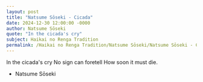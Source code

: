 ```yaml
---
layout: post
title: "Natsume Sōseki - Cicada"
date: 2024-12-30 12:00:00 -0000
author: Natsume Sōseki
quote: "In the cicada's cry"
subject: Haikai no Renga Tradition
permalink: /Haikai no Renga Tradition/Natsume Sōseki/Natsume Sōseki - Cicada
---
```


In the cicada's cry
No sign can foretell
How soon it must die.

- Natsume Sōseki
